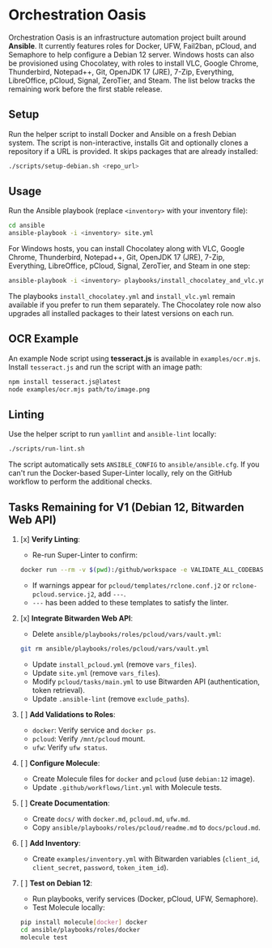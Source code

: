 # Orchestration Oasis

Orchestration Oasis is an infrastructure automation project built around **Ansible**. It currently features roles for Docker, UFW, Fail2ban, pCloud, and Semaphore to help configure a Debian 12 server.
Windows hosts can also be provisioned using Chocolatey, with roles to install VLC, Google Chrome, Thunderbird, Notepad++, Git, OpenJDK 17 (JRE), 7-Zip, Everything, LibreOffice, pCloud, Signal, ZeroTier, and Steam.
The list below tracks the remaining work before the first stable release.

## Setup

Run the helper script to install Docker and Ansible on a fresh Debian system.
The script is non-interactive, installs Git and optionally clones a repository
if a URL is provided. It skips packages that are already installed:

```bash
./scripts/setup-debian.sh <repo_url>
```


## Usage

Run the Ansible playbook (replace `<inventory>` with your inventory file):

```bash
cd ansible
ansible-playbook -i <inventory> site.yml
```

For Windows hosts, you can install Chocolatey along with VLC, Google Chrome,
Thunderbird, Notepad++, Git, OpenJDK 17 (JRE), 7-Zip, Everything, LibreOffice, pCloud, Signal, ZeroTier, and Steam in one step:

```bash
ansible-playbook -i <inventory> playbooks/install_chocolatey_and_vlc.yml
```

The playbooks `install_chocolatey.yml` and `install_vlc.yml` remain available if you prefer to run them separately.
The Chocolatey role now also upgrades all installed packages to their latest
versions on each run.

## OCR Example

An example Node script using **tesseract.js** is available in `examples/ocr.mjs`.
Install `tesseract.js` and run the script with an image path:

```bash
npm install tesseract.js@latest
node examples/ocr.mjs path/to/image.png
```

## Linting

Use the helper script to run `yamllint` and `ansible-lint` locally:

```bash
./scripts/run-lint.sh
```

The script automatically sets `ANSIBLE_CONFIG` to `ansible/ansible.cfg`. If you
can't run the Docker-based Super-Linter locally, rely on the GitHub workflow to
perform the additional checks.

## Tasks Remaining for V1 (Debian 12, Bitwarden Web API)

1. [x] **Verify Linting**:
    - Re-run Super-Linter to confirm:
     ```bash
     docker run --rm -v $(pwd):/github/workspace -e VALIDATE_ALL_CODEBASE=true -e VALIDATE_MARKDOWN=true -e VALIDATE_YAML=true -e VALIDATE_ANSIBLE=true -e DEFAULT_BRANCH=main github/super-linter:v5
     ```
    - If warnings appear for `pcloud/templates/rclone.conf.j2` or `rclone-pcloud.service.j2`, add `---`.
    - `---` has been added to these templates to satisfy the linter.

2. [x] **Integrate Bitwarden Web API**:
    - Delete `ansible/playbooks/roles/pcloud/vars/vault.yml`:
     ```bash
     git rm ansible/playbooks/roles/pcloud/vars/vault.yml
     ```
    - Update `install_pcloud.yml` (remove `vars_files`).
    - Update `site.yml` (remove `vars_files`).
    - Modify `pcloud/tasks/main.yml` to use Bitwarden API (authentication, token retrieval).
    - Update `.ansible-lint` (remove `exclude_paths`).

3. [ ] **Add Validations to Roles**:
    - `docker`: Verify service and `docker ps`.
    - `pcloud`: Verify `/mnt/pcloud` mount.
    - `ufw`: Verify `ufw status`.

4. [ ] **Configure Molecule**:
    - Create Molecule files for `docker` and `pcloud` (use `debian:12` image).
    - Update `.github/workflows/lint.yml` with Molecule tests.

5. [ ] **Create Documentation**:
    - Create `docs/` with `docker.md`, `pcloud.md`, `ufw.md`.
    - Copy `ansible/playbooks/roles/pcloud/readme.md` to `docs/pcloud.md`.

6. [ ] **Add Inventory**:
    - Create `examples/inventory.yml` with Bitwarden variables (`client_id`, `client_secret`, `password`, `token_item_id`).

7. [ ] **Test on Debian 12**:
    - Run playbooks, verify services (Docker, pCloud, UFW, Semaphore).
    - Test Molecule locally:
     ```bash
     pip install molecule[docker] docker
     cd ansible/playbooks/roles/docker
     molecule test
     ```
